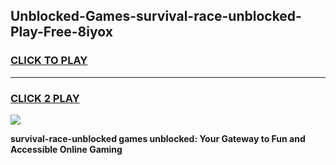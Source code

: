 
## Unblocked-Games-survival-race-unblocked-Play-Free-8iyox
<h3>
<a href="https://premium76.site?title=survival-race-unblocked&ref=18A1">CLICK TO PLAY</a></h3>
<hr>

<h3>
<a href="https://premium76.site?title=survival-race-unblocked&ref=18A1">CLICK 2 PLAY</a>
  
</h3>

<a href="https://premium76.site?title=survival-race-unblocked&ref=18A1"><img src="https://clearcache.store/games.png"></a>


**survival-race-unblocked games unblocked: Your Gateway to Fun and Accessible Online Gaming**
